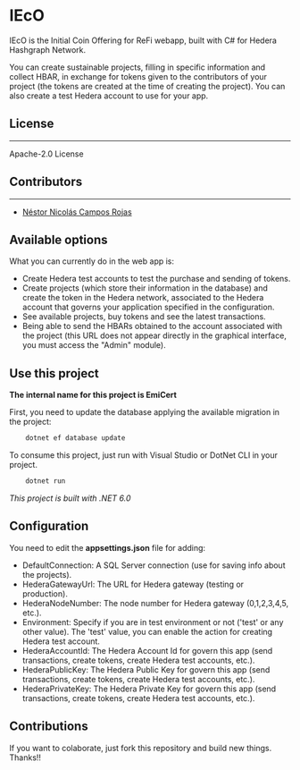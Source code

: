 # IEcO
IEcO is the Initial Coin Offering for ReFi webapp, built with C# for Hedera Hashgraph Network.

You can create sustainable projects, filling in specific information and collect HBAR, in exchange for tokens given to the contributors of your project (the tokens are created at the time of creating the project).
You can also create a test Hedera account to use for your app.

## License
----
Apache-2.0 License
 
## Contributors
----

- [Néstor Nicolás Campos Rojas](https://www.linkedin.com/in/nescampos/)


## Available options

What you can currently do in the web app is:
- Create Hedera test accounts to test the purchase and sending of tokens.
- Create projects (which store their information in the database) and create the token in the Hedera network, associated to the Hedera account that governs your application specified in the configuration.
- See available projects, buy tokens and see the latest transactions.
- Being able to send the HBARs obtained to the account associated with the project (this URL does not appear directly in the graphical interface, you must access the "Admin" module).



## Use this project
**The internal name for this project is EmiCert**

First, you need to update the database applying the available migration in the project:
```sh
    dotnet ef database update
```

To consume this project, just run with Visual Studio or DotNet CLI in your project.

```sh
    dotnet run
```

*This project is built with .NET 6.0*

## Configuration

You need to edit the **appsettings.json** file for adding:
- DefaultConnection: A SQL Server connection (use for saving info about the projects).
- HederaGatewayUrl: The URL for Hedera gateway (testing or production).
- HederaNodeNumber: The node number for Hedera gateway (0,1,2,3,4,5, etc.).
- Environment: Specify if you are in test environment or not ('test' or any other value). The 'test' value, you can enable the action for creating Hedera test account.
- HederaAccountId: The Hedera Account Id for govern this app (send transactions, create tokens, create Hedera test accounts, etc.).
- HederaPublicKey: The Hedera Public Key for govern this app (send transactions, create tokens, create Hedera test accounts, etc.).
- HederaPrivateKey: The Hedera Private Key for govern this app (send transactions, create tokens, create Hedera test accounts, etc.).

## Contributions

If you want to colaborate, just fork this repository and build new things. Thanks!!
